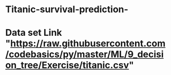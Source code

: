 # Titanic-survival-prediction-


# Data set Link "https://raw.githubusercontent.com/codebasics/py/master/ML/9_decision_tree/Exercise/titanic.csv"
